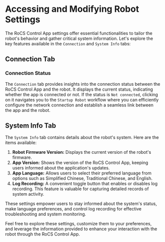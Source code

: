 # Accessing and Modifying Robot Settings

The RoCS Control App settings offer essential functionalities to tailor the robot's behavior and gather critical system information. Let's explore the key features available in the `Connection` and `System Info` tabs:

## Connection Tab

### Connection Status

The `Connection` tab provides insights into the connection status between the RoCS Control App and the robot. It displays the current status, indicating whether the app is connected or not. If the status is `Not connected`, clicking on it navigates you to the `Startup Robot` workflow where you can efficiently configure the network connection and establish a seamless link between the app and the robot.

## System Info Tab

The `System Info` tab contains details about the robot's system. Here are the items available:

1. **Robot Firmware Version:** Displays the current version of the robot's firmware.
2. **App Version:** Shows the version of the RoCS Control App, keeping users informed about the application's updates.
3. **App Language:** Allows users to select their preferred language from options such as Simplified Chinese, Traditional Chinese, and English.
4. **Log Recording:** A convenient toggle button that enables or disables log recording. This feature is valuable for capturing detailed records of system activity.

These settings empower users to stay informed about the system's status, make language preferences, and control log recording for effective troubleshooting and system monitoring.

Feel free to explore these settings, customize them to your preferences, and leverage the information provided to enhance your interaction with the robot through the RoCS Control App.
